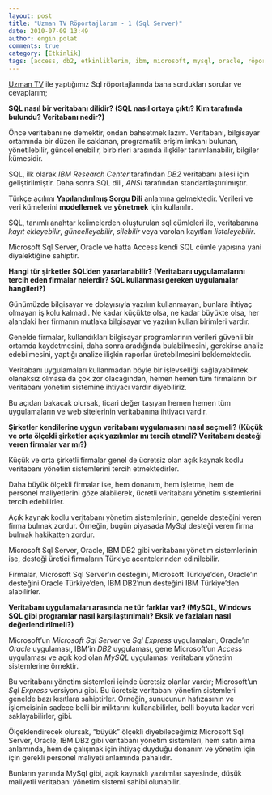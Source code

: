 ```yaml
---
layout: post
title: "Uzman TV Röportajlarım - 1 (Sql Server)"
date: 2010-07-09 13:49
author: engin.polat
comments: true
category: [Etkinlik]
tags: [access, db2, etkinliklerim, ibm, microsoft, mysql, oracle, röportaj, seminer, SQL, sql express, sql server, uzmantv]
---
```

<a href="http://www.uzmantv.com" target="_blank" rel="noopener" rel="nofollow">Uzman TV</a> ile yaptığımız Sql röportajlarında bana sordukları sorular ve cevaplarım;

**SQL nasıl bir veritabanı dilidir? (SQL nasıl ortaya çıktı? Kim tarafında bulundu? Veritabanı nedir?)**



Önce veritabanı ne demektir, ondan bahsetmek lazım. Veritabanı, bilgisayar ortamında bir düzen ile saklanan, programatik erişim imkanı bulunan, yönetilebilir, güncellenebilir, birbirleri arasında ilişkiler tanımlanabilir, bilgiler kümesidir.

SQL, ilk olarak *IBM Research Center* tarafından *DB2* veritabanı ailesi için geliştirilmiştir. Daha sonra SQL dili, *ANSI* tarafından standartlaştırılmıştır.

Türkçe açılımı **Yapılandırılmış Sorgu Dili** anlamına gelmektedir. Verileri ve veri kümelerini **modellemek** ve **yönetmek** için kullanılır.

SQL, tanımlı anahtar kelimelerden oluşturulan sql cümleleri ile, veritabanına *kayıt ekleyebilir*, *güncelleyebilir*, *silebilir* veya varolan kayıtları *listeleyebilir*.

Microsoft Sql Server, Oracle ve hatta Access kendi SQL cümle yapısına yani diyalektiğine sahiptir.


**Hangi tür şirketler SQL’den yararlanabilir? (Veritabanı uygulamalarını tercih eden firmalar nelerdir? SQL kullanması gereken uygulamalar hangileri?)**


Günümüzde bilgisayar ve dolayısıyla yazılım kullanmayan, bunlara ihtiyaç olmayan iş kolu kalmadı. Ne kadar küçükte olsa, ne kadar büyükte olsa, her alandaki her firmanın mutlaka bilgisayar ve yazılım kullan birimleri vardır.

Genelde firmalar, kullandıkları bilgisayar programlarının verileri güvenli bir ortamda kaydetmesini, daha sonra aradığında bulabilmesini, gerekirse analiz edebilmesini, yaptığı analize ilişkin raporlar üretebilmesini beklemektedir.

Veritabanı uygulamaları kullanmadan böyle bir işlevselliği sağlayabilmek olanaksız olmasa da çok zor olacağından, hemen hemen tüm firmaların bir veritabanı yönetim sistemine ihtiyacı vardır diyebiliriz.

Bu açıdan bakacak olursak, ticari değer taşıyan hemen hemen tüm uygulamaların ve web sitelerinin veritabanına ihtiyacı vardır.


**Şirketler kendilerine uygun veritabanı uygulamasını nasıl seçmeli? (Küçük ve orta ölçekli şirketler açık yazılımlar mı tercih etmeli? Veritabanı desteği veren firmalar var mı?)**


Küçük ve orta şirketli firmalar genel de ücretsiz olan açık kaynak kodlu veritabanı yönetim sistemlerini tercih etmektedirler.

Daha büyük ölçekli firmalar ise, hem donanım, hem işletme, hem de personel maliyetlerini göze alabilerek, ücretli veritabanı yönetim sistemlerini tercih edebilirler.

Açık kaynak kodlu veritabanı yönetim sistemlerinin, genelde desteğini veren firma bulmak zordur. Örneğin, bugün piyasada MySql desteği veren firma bulmak hakikatten zordur.

Microsoft Sql Server, Oracle, IBM DB2 gibi veritabanı yönetim sistemlerinin ise, desteği üretici firmaların Türkiye acentelerinden edinilebilir.

Firmalar, Microsoft Sql Server’ın desteğini, Microsoft Türkiye’den, Oracle’ın desteğini Oracle Türkiye’den, IBM DB2’nun desteğini IBM Türkiye’den alabilirler.


**Veritabanı uygulamaları arasında ne tür farklar var? (MySQL, Windows SQL gibi programlar nasıl karşılaştırılmalı? Eksik ve fazlaları nasıl değerlendirilmeli?)**


Microsoft’un *Microsoft Sql Server* ve *Sql Express* uygulamaları, Oracle’ın *Oracle* uygulaması, IBM’in *DB2* uygulaması, gene Microsoft’un *Access* uygulaması ve açık kod olan *MySQL* uygulaması veritabanı yönetim sistemlerine örnektir.

Bu veritabanı yönetim sistemleri içinde ücretsiz olanlar vardır; Microsoft’un *Sql Express* versiyonu gibi. Bu ücretsiz veritabanı yönetim sistemleri genelde bazı kısıtlara sahiptirler. Örneğin, sunucunun hafızasının ve işlemcisinin sadece belli bir miktarını kullanabilirler, belli boyuta kadar veri saklayabilirler, gibi.

Ölçeklendirecek olursak, “büyük” ölçekli diyebileceğimiz Microsoft Sql Server, Oracle, IBM DB2 gibi veritabanı yönetim sistemleri, hem satın alma anlamında, hem de çalışmak için ihtiyaç duyduğu donanım ve yönetim için için gerekli personel maliyeti anlamında pahalıdır.

Bunların yanında MySql gibi, açık kaynaklı yazılımlar sayesinde, düşük maliyetli veritabanı yönetim sistemi sahibi olunabilir.


